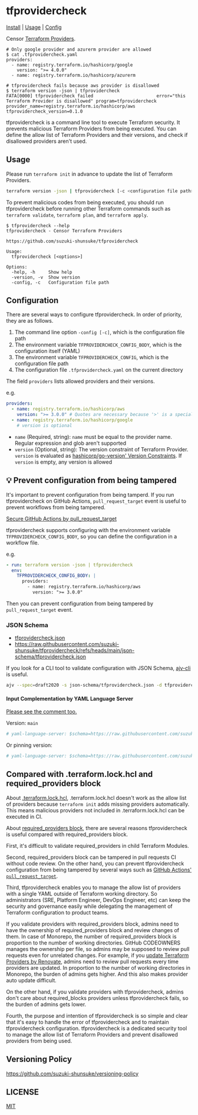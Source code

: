 # tfprovidercheck

[Install](INSTALL.md) | [Usage](#usage) | [Config](#configuration)

Censor [Terraform Providers](https://developer.hashicorp.com/terraform/language/providers).

```console
# Only google provider and azurerm provider are allowed
$ cat .tfprovidercheck.yaml
providers:
  - name: registry.terraform.io/hashicorp/google
    version: ">= 4.0.0"
  - name: registry.terraform.io/hashicorp/azurerm

# tfprovidercheck fails because aws provider is disallowed
$ terraform version -json | tfprovidercheck
FATA[0000] tfprovidercheck failed                        error="this Terraform Provider is disallowed" program=tfprovidercheck provider_name=registry.terraform.io/hashicorp/aws tfprovidercheck_version=0.1.0
```

tfprovidercheck is a command line tool to execute Terraform security.
It prevents malicious Terraform Providers from being executed.
You can define the allow list of Terraform Providers and their versions, and check if disallowed providers aren't used.

## Usage

Please run `terraform init` in advance to update the list of Terraform Providers.

```sh
terraform version -json | tfprovidercheck [-c <configuration file path>]
```

To prevent malicious codes from being executed, you should run tfprovidercheck before running other Terraform commands such as `terraform validate`, `terraform plan`, and `terraform apply`.

```console
$ tfprovidercheck --help
tfprovidercheck - Censor Terraform Providers

https://github.com/suzuki-shunsuke/tfprovidercheck

Usage:
  tfprovidercheck [<options>]

Options:
  -help, -h     Show help
  -version, -v  Show version
  -config, -c   Configuration file path
```

## Configuration

There are several ways to configure tfprovidercheck.
In order of priority, they are as follows.

1. The command line option `-config [-c]`, which is the configuration file path
1. The environment variable `TFPROVIDERCHECK_CONFIG_BODY`, which is the configuration itself (YAML)
1. The environment variable `TFPROVIDERCHECK_CONFIG`, which is the configuration file path
1. The configuration file `.tfprovidercheck.yaml` on the current directory

The field `providers` lists allowed providers and their versions.

e.g.

```yaml
providers:
  - name: registry.terraform.io/hashicorp/aws
    version: ">= 3.0.0" # Quotes are necessary because '>' is a special character for YAML
  - name: registry.terraform.io/hashicorp/google
    # version is optional
```

- `name` (Required, string): `name` must be equal to the provider name. Regular expression and glob aren't supported
- `version` (Optional, string): The version constraint of Terraform Provider. `version` is evaluated as [hashicorp/go-version' Version Constraints](https://github.com/hashicorp/go-version#version-constraints). If `version` is empty, any version is allowed

## :bulb: Prevent configuration from being tampered

It's important to prevent configuration from being tamperd.
If you run tfprovidercheck on GitHub Actions, `pull_request_target` event is useful to prevent workflows from being tampered.

[Secure GitHub Actions by pull_request_target](https://dev.to/suzukishunsuke/secure-github-actions-by-pullrequesttarget-641)

tfprovidercheck supports configuring with the environment variable `TFPROVIDERCHECK_CONFIG_BODY`, so you can define the configuration in a workflow file.

e.g.

```yaml
- run: terraform version -json | tfprovidercheck
  env:
    TFPROVIDERCHECK_CONFIG_BODY: |
      providers:
        - name: registry.terraform.io/hashicorp/aws
          version: ">= 3.0.0"
```

Then you can prevent configuration from being tampered by `pull_request_target` event.

### JSON Schema

- [tfprovidercheck.json](json-schema/tfprovidercheck.json)
- https://raw.githubusercontent.com/suzuki-shunsuke/tfprovidercheck/refs/heads/main/json-schema/tfprovidercheck.json

If you look for a CLI tool to validate configuration with JSON Schema, [ajv-cli](https://ajv.js.org/packages/ajv-cli.html) is useful.

```sh
ajv --spec=draft2020 -s json-schema/tfprovidercheck.json -d tfprovidercheck.yaml
```

#### Input Complementation by YAML Language Server

[Please see the comment too.](https://github.com/szksh-lab/.github/issues/67#issuecomment-2564960491)

Version: `main`

```yaml
# yaml-language-server: $schema=https://raw.githubusercontent.com/suzuki-shunsuke/tfprovidercheck/main/json-schema/tfprovidercheck.json
```

Or pinning version:

```yaml
# yaml-language-server: $schema=https://raw.githubusercontent.com/suzuki-shunsuke/tfprovidercheck/v1.0.2/json-schema/tfprovidercheck.json
```

## Compared with .terraform.lock.hcl and required_providers block

About [.terraform.lock.hcl](https://developer.hashicorp.com/terraform/language/files/dependency-lock), .terraform.lock.hcl doesn't work as the allow list of providers because `terraform init` adds missing providers automatically.
This means malicious providers not included in .terraform.lock.hcl can be executed in CI.

About [required_providers block](https://developer.hashicorp.com/terraform/language/providers/requirements#requiring-providers), there are several reasons tfprovidercheck is useful compared with required_providers block.

First, it's difficult to validate required_providers in child Terraform Modules.

Second, required_providers block can be tampered in pull requests CI without code review.
On the other hand, you can prevent tfprovidercheck configuration from being tampered by several ways such as [GitHub Actions' `pull_request_target`](#bulb-prevent-configuration-from-being-tampered).

Third, tfprovidercheck enables you to manage the allow list of providers with a single YAML outside of Terraform working directory.
So administrators (SRE, Platform Engineer, DevOps Engineer, etc) can keep the security and governance easily while delegating the management of Terraform configuration to product teams.

If you validate providers with required_providers block, admins need to have the ownership of required_providers block and review changes of them.
In case of Monorepo, the number of required_providers block is proportion to the number of working directories.
GitHub CODEOWNERS manages the ownership per file, so admins may be supposed to review pull requests even for unrelated changes.
For example, if you [update Terraform Providers by Renovate](https://docs.renovatebot.com/modules/manager/terraform/#required_providers-block), admins need to review pull requests every time providers are updated.
In proportion to the number of working directories in Monorepo, the burden of admins gets higher.
And this also makes provider auto update difficult.

On the other hand, if you validate providers with tfprovidercheck, admins don't care about required_blocks providers unless tfprovidercheck fails, so the burden of admins gets lower.

Fourth, the purpose and intention of tfprovidercheck is so simple and clear that it's easy to handle the error of tfprovidercheck and to maintain tfprovidercheck configuration.
tfprovidercheck is a dedicated security tool to manage the allow list of Terraform Providers and prevent disallowed providers from being used.

## Versioning Policy

https://github.com/suzuki-shunsuke/versioning-policy

## LICENSE

[MIT](LICENSE)
